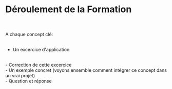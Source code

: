 # Déroulement de la Formation
<br><br>
A chaque concept clé: 
<br><br>
- Un excercice d'application
<br>
- Correction de cette excercice
<br>
- Un exemple concret (voyons ensemble comment intégrer ce concept dans un vrai projet)
<br>
- Question et réponse

